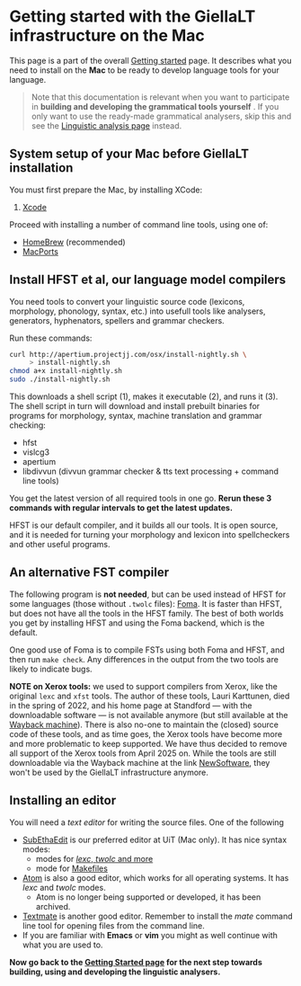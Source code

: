 # Getting started with the GiellaLT infrastructure on the Mac

This page is a part of the overall [Getting started](GettingStarted.html) page.
It describes what you need to install on the **Mac** to be ready to develop
language tools for your language.

> Note that this documentation is relevant when you want to participate in **building and developing the grammatical tools yourself** . If you only want to use the ready-made grammatical analysers, skip this and see the [Linguistic analysis page](ling/LinguisticAnalysis.html) instead.

## System setup of your Mac before GiellaLT installation

You must first prepare the Mac, by installing XCode:

1. [Xcode](InstallingXCode.html)

Proceed with installing a number of command line tools, using one of:

- [HomeBrew](GettingStartedUsingHomebrew.md) (recommended)
- [MacPorts](GettingStartedUsingMacPorts.md)

## Install HFST et al, our language model compilers

You need tools to convert your linguistic source code (lexicons, morphology, phonology, syntax, etc.) into usefull tools like analysers, generators, hyphenators, spellers and grammar checkers.

Run these commands:

```sh
curl http://apertium.projectjj.com/osx/install-nightly.sh \
     > install-nightly.sh
chmod a+x install-nightly.sh
sudo ./install-nightly.sh
```

This downloads a shell script (1), makes it executable (2), and runs it (3). The shell script in turn will download and install prebuilt binaries for programs for morphology, syntax, machine translation and grammar checking:

- hfst
- vislcg3
- apertium
- libdivvun (divvun grammar checker & tts text processing + command line tools)

You get the latest version of all required tools in one go.
**Rerun these 3 commands with regular intervals to get the latest updates.**

HFST is our default compiler, and it builds all our tools. It is open source, and it is needed for turning your morphology and lexicon into spellcheckers and other useful programs.

## An alternative FST compiler

The following program is **not needed**, but can be used instead of HFST for some languages (those without `.twolc` files): [Foma](https://fomafst.github.io/). It is faster than HFST, but does not have all the tools in the HFST family. The best of both worlds you get by installing HFST and using the Foma backend, which is the default.

One good use of Foma is to compile FSTs using both Foma and HFST, and then run `make check`. Any differences in the output from the two tools are likely to indicate bugs.

__NOTE on Xerox tools:__ we used to support compilers from Xerox, like the original `lexc` and `xfst` tools. The author of these tools, Lauri Karttunen, died in the spring of 2022, and his home page at Standford — with the downloadable software — is not available anymore (but still available at the [Wayback machine](https://web.archive.org/web/20220303052838/https://web.stanford.edu/~laurik/fsmbook/home.html)). There is also no-one to maintain the (closed) source code of these tools, and as time goes, the Xerox tools have become more and more problematic to keep supported. We have thus decided to remove all support of the Xerox tools from April 2025 on. While the tools are still downloadable via the Wayback machine at the link [NewSoftware](https://web.archive.org/web/20220303052838/https://web.stanford.edu/~laurik/.book2software/), they won't be used by the GiellaLT infrastructure anymore.

## Installing an editor

You will need a _text editor_ for writing the source files. One of the following

- [SubEthaEdit](https://apps.apple.com/us/app/subethaedit/id728530824) is our preferred editor at UiT (Mac only). It has nice syntax modes:
  - modes for [_lexc_, _twolc_ and more](https://github.com/divvun/see-modes)
  - mode for [Makefiles](https://github.com/subethaedit/SubEthaEdit-Modes/tree/master/Modes)
- [Atom](http://atom.io) is also a good editor, which works for all operating systems. It has _lexc_ and _twolc_ modes.
  - Atom is no longer being supported or developed, it has been archived.
- [Textmate](https://macromates.com/) is another good editor. Remember to install the _mate_ command line tool for opening files from the command line.
- If you are familiar with **Emacs** or **vim** you might as well continue with what you are used to.

**Now go back to the [Getting Started page](GettingStarted.md) for the next step towards building, using and developing the linguistic analysers.**
